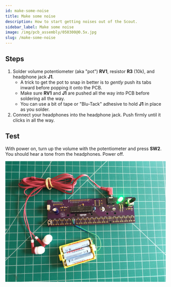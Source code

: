 ```yaml
---
id: make-some-noise
title: Make some noise
description: How to start getting noises out of the Scout.
sidebar_label: Make some noise
image: /img/pcb_assembly/050300@0.5x.jpg
slug: /make-some-noise
---
```


## Steps

1. Solder volume potentiometer (aka "pot") **RV1**, resistor **R3** (10k), and headphone jack **J1**.
   - A trick to get the pot to snap in better is to _gently_ push its tabs inward before popping it onto the PCB.
   - Make sure **RV1** and **J1** are pushed all the way into PCB before soldering all the way.
   - You can use a bit of tape or "Blu-Tack" adhesive to hold **J1** in place as you solder.
2. Connect your headphones into the headphone jack. Push firmly until it clicks in all the way.

## Test

With power on, turn up the volume with the potentiometer and press **SW2**. You should hear a tone from the headphones. Power off.

![050300@0.5x.jpg](/img/pcb_assembly/050300@0.5x.jpg)
